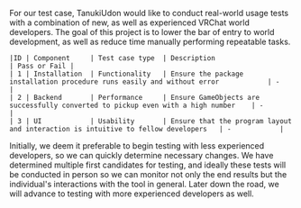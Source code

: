For our test case, TanukiUdon would like to conduct real-world usage tests with a combination of new, as well as experienced VRChat world developers. 
The goal of this project is to lower the bar of entry to world development, as well as reduce time manually performing repeatable tasks. 

    |ID | Component     | Test case type  | Description                                                                        | Pass or Fail | 
    | 1 | Installation  | Functionality   | Ensure the package installation procedure runs easily and without error            | -            | 
    | 2 | Backend       | Performance     | Ensure GameObjects are successfully converted to pickup even with a high number    | -            | 
    | 3 | UI            | Usability       | Ensure that the program layout and interaction is intuitive to fellow developers   | -            | 
   
Initially, we deem it preferable to begin testing with less experienced developers, so we can quickly determine necessary changes. We have determined 
multiple first candidates for testing, and ideally these tests will be conducted in person so we can monitor not only the end results but the individual's
interactions with the tool in general. Later down the road, we will advance to testing with more experienced developers as well.
